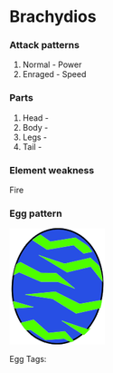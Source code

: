 # Brachydios

### Attack patterns
1. Normal - Power
2. Enraged - Speed

### Parts
1. Head - 
2. Body - 
3. Legs - 
4. Tail - 

### Element weakness
Fire 

### Egg pattern
![image info](../assets/brachydios.png)

Egg Tags: 